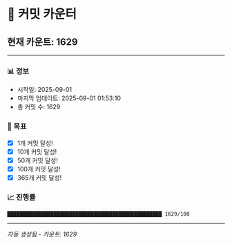 # 🔢 커밋 카운터

## 현재 카운트: 1629

---

### 📊 정보
- 시작일: 2025-09-01
- 마지막 업데이트: 2025-09-01 01:53:10
- 총 커밋 수: 1629

### 🎯 목표
- [x] 1개 커밋 달성!
- [x] 10개 커밋 달성!
- [x] 50개 커밋 달성!
- [x] 100개 커밋 달성!
- [x] 365개 커밋 달성!

### 📈 진행률
```
██████████████████████████████████████████████████ 1629/100
```

---
*자동 생성됨 - 카운트: 1629*
